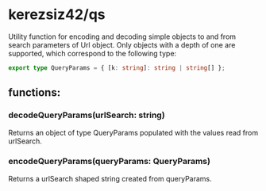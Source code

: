 # kerezsiz42/qs
Utility function for encoding and decoding simple objects to and from search parameters of Url object. Only objects with a depth of one are supported, which correspond to the following type:
```ts
export type QueryParams = { [k: string]: string | string[] };
```
## functions:
### decodeQueryParams(urlSearch: string)
Returns an object of type QueryParams populated with the values read from urlSearch.
### encodeQueryParams(queryParams: QueryParams)
Returns a urlSearch shaped string created from queryParams.
